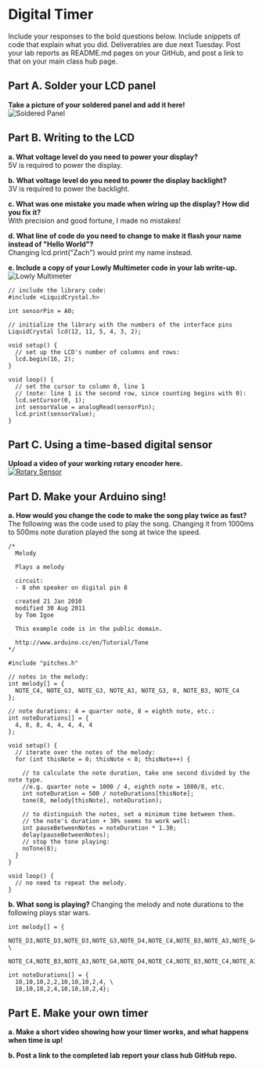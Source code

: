 # Digital Timer
 
Include your responses to the bold questions below. Include snippets of code that explain what you did. Deliverables are due next Tuesday. Post your lab reports as README.md pages on your GitHub, and post a link to that on your main class hub page.

## Part A. Solder your LCD panel
**Take a picture of your soldered panel and add it here!** <br>
![Soldered Panel](https://github.com/zachgitt/IDD-Fa19-Lab2/blob/master/soldered_panel.jpeg)

## Part B. Writing to the LCD
**a. What voltage level do you need to power your display?** <br>
5V is required to power the display.

**b. What voltage level do you need to power the display backlight?** <br>
3V is required to power the backlight.
   
**c. What was one mistake you made when wiring up the display? How did you fix it?** <br>
With precision and good fortune, I made no mistakes!

**d. What line of code do you need to change to make it flash your name instead of "Hello World"?** <br>
Changing lcd.print("Zach") would print my name instead.
 
**e. Include a copy of your Lowly Multimeter code in your lab write-up.**
![Lowly Multimeter](https://github.com/zachgitt/IDD-Fa19-Lab2/blob/master/lowly_multimeter.jpeg)
```
// include the library code:
#include <LiquidCrystal.h>

int sensorPin = A0;

// initialize the library with the numbers of the interface pins
LiquidCrystal lcd(12, 11, 5, 4, 3, 2);

void setup() {
  // set up the LCD's number of columns and rows:
  lcd.begin(16, 2);
}

void loop() {
  // set the cursor to column 0, line 1
  // (note: line 1 is the second row, since counting begins with 0):
  lcd.setCursor(0, 1);
  int sensorValue = analogRead(sensorPin);
  lcd.print(sensorValue); 
}

```

## Part C. Using a time-based digital sensor
**Upload a video of your working rotary encoder here.** <br>
[![Rotary Sensor](https://github.com/zachgitt/IDD-Fa19-Lab2/blob/master/thumbnail.png)](https://youtu.be/vKqY6U2_1ak)

## Part D. Make your Arduino sing!
**a. How would you change the code to make the song play twice as fast?** <br>
The following was the code used to play the song. Changing it from 1000ms to 500ms note duration played the song at twice the speed.
```
/*
  Melody

  Plays a melody

  circuit:
  - 8 ohm speaker on digital pin 8

  created 21 Jan 2010
  modified 30 Aug 2011
  by Tom Igoe

  This example code is in the public domain.

  http://www.arduino.cc/en/Tutorial/Tone
*/

#include "pitches.h"

// notes in the melody:
int melody[] = {
  NOTE_C4, NOTE_G3, NOTE_G3, NOTE_A3, NOTE_G3, 0, NOTE_B3, NOTE_C4
};

// note durations: 4 = quarter note, 8 = eighth note, etc.:
int noteDurations[] = {
  4, 8, 8, 4, 4, 4, 4, 4
};

void setup() {
  // iterate over the notes of the melody:
  for (int thisNote = 0; thisNote < 8; thisNote++) {

    // to calculate the note duration, take one second divided by the note type.
    //e.g. quarter note = 1000 / 4, eighth note = 1000/8, etc.
    int noteDuration = 500 / noteDurations[thisNote];
    tone(8, melody[thisNote], noteDuration);

    // to distinguish the notes, set a minimum time between them.
    // the note's duration + 30% seems to work well:
    int pauseBetweenNotes = noteDuration * 1.30;
    delay(pauseBetweenNotes);
    // stop the tone playing:
    noTone(8);
  }
}

void loop() {
  // no need to repeat the melody.
}
```
 
**b. What song is playing?**
Changing the melody and note durations to the following plays star wars.
```
int melody[] = {
  NOTE_D3,NOTE_D3,NOTE_D3,NOTE_G3,NOTE_D4,NOTE_C4,NOTE_B3,NOTE_A3,NOTE_G4,NOTE_D4, \
  NOTE_C4,NOTE_B3,NOTE_A3,NOTE_G4,NOTE_D4,NOTE_C4,NOTE_B3,NOTE_C4,NOTE_A3,0};
 
int noteDurations[] = {
  10,10,10,2,2,10,10,10,2,4, \
  10,10,10,2,4,10,10,10,2,4};
```

## Part E. Make your own timer

**a. Make a short video showing how your timer works, and what happens when time is up!**

**b. Post a link to the completed lab report your class hub GitHub repo.**
